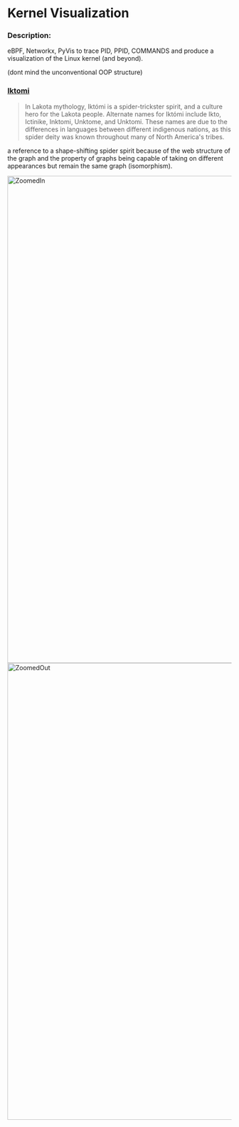 # Kernel Visualization

### Description:

eBPF, Networkx, PyVis to trace PID, PPID, COMMANDS and produce a visualization of the Linux kernel (and beyond).

(dont mind the unconventional OOP structure)

### [Iktomi](https://en.wikipedia.org/wiki/Iktomi)

> In Lakota mythology, Iktómi is a spider-trickster spirit, and a culture hero for the Lakota people. Alternate names for Iktómi include Ikto, Ictinike, Inktomi, Unktome, and Unktomi. These names are due to the differences in languages between different indigenous nations, as this spider deity was known throughout many of North America's tribes.

a reference to a shape-shifting spider spirit because of the web structure of the graph and the property of graphs being capable of taking on different appearances but remain the same graph (isomorphism).

<img width="1092" alt="ZoomedIn" src="https://github.com/LochNessAnalytics/Iktomi/assets/111027974/4553a92b-a02d-422f-87f0-836acd6fcd7d">

<img width="1024" alt="ZoomedOut" src="https://github.com/LochNessAnalytics/Iktomi/assets/111027974/9ff47458-e27f-458e-a64a-5235f2399eb2">
